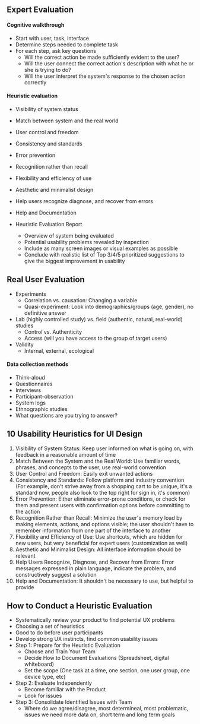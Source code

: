 
## Expert Evaluation
#### Cognitive walkthrough
- Start with user, task, interface
- Determine steps needed to complete task
- For each step, ask key questions
	- Will the correct action be made sufficiently evident to the user?
	- Will the user connect the correct action's description with what he or she is trying to do?
	- Will the user interpret the system's response to the chosen action correctly

#### Heuristic evaluation 
- Visibility of system status
- Match between system and the real world
- User control and freedom
- Consistency and standards
- Error prevention
- Recognition rather than recall
- Flexibility and efficiency of use
- Aesthetic and minimalist design
- Help users recognize diagnose, and recover from errors
- Help and Documentation

- Heuristic Evaluation Report
	- Overview of system being evaluated
	- Potential usability problems revealed by inspection
	- Include as many screen images or visual examples as possible 
	- Conclude with realistic list of Top 3/4/5 prioritized suggestions to give the biggest improvement in usability 

## Real User Evaluation

- Experiments
	- Correlation vs. causation: Changing a variable
	- Quasi-experiment: Look into demographics/groups (age, gender), no definitive answer
- Lab (highly controlled study) vs. field (authentic, natural, real-world) studies
	- Control vs. Authenticity
	- Access (will you have access to the group of target users)
- Validity
	- Internal, external, ecological 


#### Data collection methods
- Think-aloud
- Questionnaires
- Interviews
- Participant-observation
- System logs
- Ethnographic studies
- What questions are you trying to answer?


## 10 Usability Heuristics for UI Design
1) Visibility of System Status: Keep user informed on what is going on, with feedback in a reasonable amount of time
2) Match Between the System and the Real World: Use familiar words, phrases, and concepts to the user, use real-world convention
3) User Control and Freedom: Easily exit unwanted actions
4) Consistency and Standards: Follow platform and industry convention (For example, don't strive away from a shopping cart to be unique, it's a standard now, people also look to the top right for sign in, it's common)
5) Error Prevention: Either eliminate error-prone conditions, or check for them and present users with confirmation options before committing to the action
6) Recognition Rather than Recall: Minimize the user's memory load by making elements, actions, and options visible; the user shouldn't have to remember information from one part of the interface to another
7) Flexibility and Efficiency of Use: Use shortcuts, which are hidden for new users, but very beneficial for expert users (customization as well)
8) Aesthetic and Minimalist Design: All interface information should be relevant 
9) Help Users Recognize, Diagnose, and Recover from Errors: Error messages expressed in plain language, indicate the problem, and constructively suggest a solution
10) Help and Documentation: It shouldn't be necessary to use, but helpful to provide 

## How to Conduct a Heuristic Evaluation 
- Systematically review your product to find potential UX problems
- Choosing a set of heuristics 
- Good to do before user participants 
- Develop strong UX instincts, find common usability issues
- Step 1: Prepare for the Heuristic Evaluation
	- Choose and Train Your Team
	- Decide How to Document Evaluations (Spreadsheet, digital whiteboard)
	- Set the scope (One task at a time, one section, one user group, one device type, etc)
- Step 2: Evaluate Independently
	- Become familiar with the Product
	- Look for issues
- Step 3: Consolidate Identified Issues with Team
	- Where do we agree/disagree, most determineal, most problematic, issues we need more data on, short term and long term goals
	